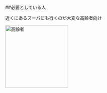 ##必要としている人

近くにあるスーパにも行くのが大変な高齢者向け

<img width="200px" alt="高齢者" src="http://kids.wanpug.com/illust/illust2242.png">
